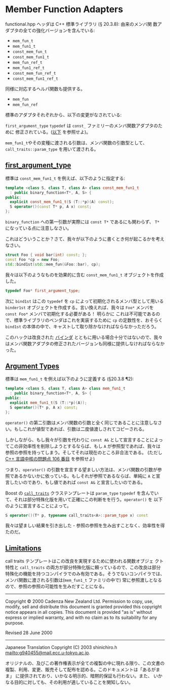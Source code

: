 # Member Function Adapters

functional.hpp ヘッダは C++ 標準ライブラリ (§ 20.3.8): 由来のメンバ関 数アダプタの全ての強化バージョンを含んでいる:

- `mem_fun_t`
- `mem_fun1_t`
- `const_mem_fun_t`
- `const_mem_fun1_t`
- `mem_fun_ref_t`
- `mem_fun1_ref_t`
- `const_mem_fun_ref_t`
- `const_mem_fun1_ref_t`

同様に対応するヘルパ関数も提供する。

- `mem_fun`
- `mem_fun_ref`

標準のアダプタそれぞれから、以下の変更がなされている:

`first_argument_type` `typedef` は `const_` ファミリーのメンバ関数アダプタのために 修正されている。([以下](#firstarg) を参照せよ)。

`mem_fun1_t`やその変種に渡される引数は、メンバ関数の引数型として、`call_traits::param_type` を用いて渡される。


## <a name="firstarg" href="#firstarg">first_argument_type</a>
標準は `const_mem_fun1_t` を例えば、以下のように指定する:

```cpp
template <class S, class T, class A> class const_mem_fun1_t
  : public binary_function<T*, A, S> {
public:
  explicit const_mem_fun1_t(S (T::*p)(A) const);
  S operator()(const T* p, A x) const;
};
```

`binary_function` への第一引数が実際には `const T*` であるにも関わらず、 `T*` になっている点に注意しなさい。

これはどういうことか？さて、我々が以下のように書くとき何が起こるかを考えなさい。

```cpp
struct Foo { void bar(int) const; };
const Foo *cp = new Foo;
std::bind1st(std::mem_fun(&Foo::bar), cp);
```

我々は以下のようなものを効果的に含む `const_mem_fun1_t` オブジェクトを作成した。

```cpp
typedef Foo* first_argument_type;
```

次に `bind1st` はこの `typedef` を `cp` によって初期化されるメンバ型として用いる `binder1st` オブジェクトを作成する。言い換えれば、我々は `Foo*` メンバを `const Foo*` メンバで初期化する必要がある！ 明らかに これは不可能であるので、標準ライブラリのベンダはこれを実装するために `cp` の定数性を、おそらく `bind1st` の本体の中で、キャストして取り除かなければならなかっただろう。

このハックは改良された [バインダ](binders.md) とともに用いる場合十分ではないので、我々はメンバ関数アダプタの修正されたバージョンも同様に提供しなければならなかった。


## <a name="arguments" href="#arguments">Argument Types</a>
標準は `mem_fun1_t` を例えば以下のように定義する (§20.3.8 ¶2):

```cpp
template <class S, class T, class A> class mem_fun1_t
  : public binary_function<T*, A, S> {
public:
  explicit mem_fun1_t(S (T::*p)(A));
  S operator()(T* p, A x) const;
};
```

`operator()` の第二引数はメンバ関数の引数と全く同じであることに注意しなさい。もしこれが値型であれば、引数は二度値渡しされてコピーされる。

しかしながら、もし我々が引数を代わりに `const A&` として宣言することによってこの非効率性を削除しようとするならば、もし `A` が参照型であれば、我々は参照の参照を持ってしまう。そしてそれは現在のところ非合法である。 (ただし [C++ 言語中核の問題点 106 番目](http://www.open-std.org/jtc1/sc22/wg21/docs/cwg_defects.html#106) を参照せよ)

つまり、`operator()` の引数を宣言する望ましい方法は、メンバ関数の引数が参照であるかないかに依っている。もしそれが参照であるならば、単純に `A` と宣言したいのであり、もし値であれば `const A&` と宣言したいのである。

Boost の [`call_traits`](../utility/call_traits.md.nolink) クラステンプレートは `param_type` `typedef` を含んでいて、それは部分特殊化版を用いて正確にこの判断をを行う。`operator()` を 以下のように宣言することによって。

```cpp
S operator()(T* p, typename call_traits<A>::param_type x) const
```

我々は望ましい結果を引き出した - 参照の参照を生み出すことなく、効率性を得たのだ。


## <a name="limitations" href="#limitations">Limitations</a>
call traits テンプレートはこの改良を実現するために使われる関数オブジェ クト特性と `call_traits` の両方が部分特殊化版に頼っているので、この改良は部分特殊化の機能を持つコンパイラでのみ有効である。そうでないコンパイラでは、メンバ関数に渡される引数は(`mem_fun1_t` ファミリの中で) 常に参照渡しとなるので、参照の参照の可能性を生みだすことになる。


***
Copyright © 2000 Cadenza New Zealand Ltd. Permission to copy, use, modify, sell and distribute this document is granted provided this copyright notice appears in all copies. This document is provided "as is" without express or implied warranty, and with no claim as to its suitability for any purpose.

Revised 28 June 2000


***
Japanese Translation Copyright (C) 2003 shinichiro.h <mailto:g940455@mail.ecc.u-tokyo.ac.jp>.

オリジナルの、及びこの著作権表示が全ての複製の中に現れる限り、この文書の 複製、利用、変更、販売そして配布を認める。このドキュメントは「あるがまま」 に提供されており、いかなる明示的、暗黙的保証も行わない。また、 いかなる目的に対しても、その利用が適していることを関知しない。


